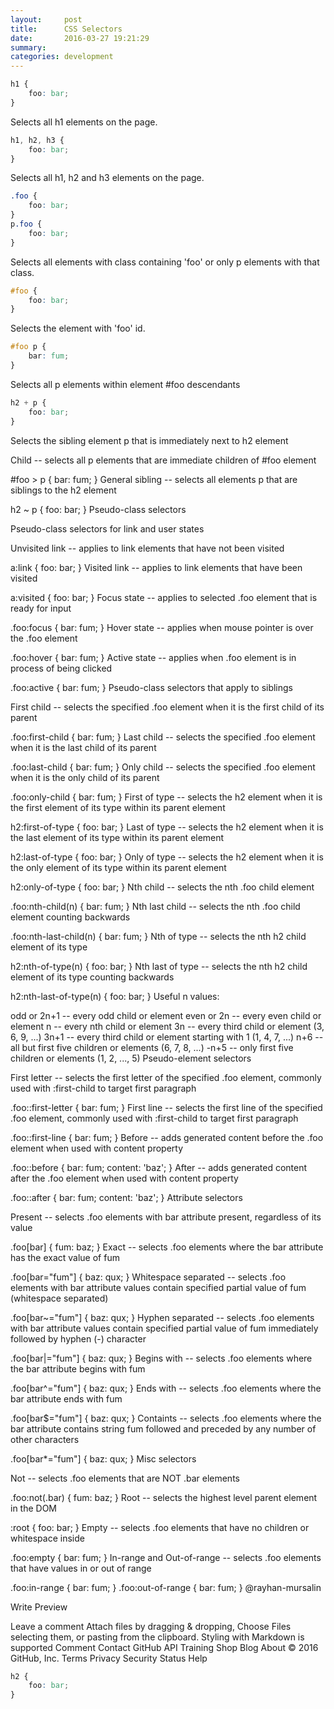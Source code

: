 ```yaml
---
layout:     post
title:      CSS Selectors
date:       2016-03-27 19:21:29
summary:   
categories: development
---
```


```css
h1 {
    foo: bar;
}
```
Selects all h1 elements on the page.

```css
h1, h2, h3 {
    foo: bar;
}
```
Selects all h1, h2 and h3 elements on the page.

```css
.foo {
    foo: bar;
}
p.foo {
    foo: bar;
}
```
Selects all elements with class containing 'foo' or only p elements with that class.

```css
#foo {
    foo: bar;
}
```
Selects the element with 'foo' id.

```css
#foo p {
    bar: fum;
}
```
Selects all p elements within element #foo descendants

```css
h2 + p {
    foo: bar;
}
```
Selects the sibling element p that is immediately next to h2 element


Child -- selects all p elements that are immediate children of #foo element

#foo > p {
    bar: fum;
}
General sibling -- selects all elements p that are siblings to the h2 element

h2 ~ p {
    foo: bar;
}
Pseudo-class selectors

Pseudo-class selectors for link and user states

Unvisited link -- applies to link elements that have not been visited

a:link {
    foo: bar;
}
Visited link -- applies to link elements that have been visited

a:visited {
    foo: bar;
}
Focus state -- applies to selected .foo element that is ready for input

.foo:focus {
    bar: fum;
}
Hover state -- applies when mouse pointer is over the .foo element

.foo:hover {
    bar: fum;
}
Active state -- applies when .foo element is in process of being clicked

.foo:active {
    bar: fum;
}
Pseudo-class selectors that apply to siblings

First child -- selects the specified .foo element when it is the first child of its parent

.foo:first-child {
    bar: fum;
}
Last child -- selects the specified .foo element when it is the last child of its parent

.foo:last-child {
    bar: fum;
}
Only child -- selects the specified .foo element when it is the only child of its parent

.foo:only-child {
    bar: fum;
}
First of type -- selects the h2 element when it is the first element of its type within its parent element

h2:first-of-type {
    foo: bar;
}
Last of type -- selects the h2 element when it is the last element of its type within its parent element

h2:last-of-type {
    foo: bar;
}
Only of type -- selects the h2 element when it is the only element of its type within its parent element

h2:only-of-type {
    foo: bar;
}
Nth child -- selects the nth .foo child element

.foo:nth-child(n) {
    bar: fum;
}
Nth last child -- selects the nth .foo child element counting backwards

.foo:nth-last-child(n) {
    bar: fum;
}
Nth of type -- selects the nth h2 child element of its type

h2:nth-of-type(n) {
    foo: bar;
}
Nth last of type -- selects the nth h2 child element of its type counting backwards

h2:nth-last-of-type(n) {
    foo: bar;
}
Useful n values:

odd or 2n+1 -- every odd child or element
even or 2n -- every even child or element
n -- every nth child or element
3n -- every third child or element (3, 6, 9, ...)
3n+1 -- every third child or element starting with 1 (1, 4, 7, ...)
n+6 -- all but first five children or elements (6, 7, 8, ...)
-n+5 -- only first five children or elements (1, 2, ..., 5)
Pseudo-element selectors

First letter -- selects the first letter of the specified .foo element, commonly used with :first-child to target first paragraph

.foo::first-letter {
    bar: fum;
}
First line -- selects the first line of the specified .foo element, commonly used with :first-child to target first paragraph

.foo::first-line {
    bar: fum;
}
Before -- adds generated content before the .foo element when used with content property

.foo::before {
    bar: fum;
    content: 'baz';
}
After -- adds generated content after the .foo element when used with content property

.foo::after {
    bar: fum;
    content: 'baz';
}
Attribute selectors

Present -- selects .foo elements with bar attribute present, regardless of its value

.foo[bar] {
    fum: baz;
}
Exact -- selects .foo elements where the bar attribute has the exact value of fum

.foo[bar="fum"] {
    baz: qux;
}
Whitespace separated -- selects .foo elements with bar attribute values contain specified partial value of fum (whitespace separated)

.foo[bar~="fum"] {
    baz: qux;
}
Hyphen separated -- selects .foo elements with bar attribute values contain specified partial value of fum immediately followed by hyphen (-) character

.foo[bar|="fum"] {
    baz: qux;
}
Begins with -- selects .foo elements where the bar attribute begins with fum

.foo[bar^="fum"] {
    baz: qux;
}
Ends with -- selects .foo elements where the bar attribute ends with fum

.foo[bar$="fum"] {
    baz: qux;
}
Containts -- selects .foo elements where the bar attribute contains string fum followed and preceded by any number of other characters

.foo[bar*="fum"] {
    baz: qux;
}
Misc selectors

Not -- selects .foo elements that are NOT .bar elements

.foo:not(.bar) {
    fum: baz;
}
Root -- selects the highest level parent element in the DOM

:root {
    foo: bar;
}
Empty -- selects .foo elements that have no children or whitespace inside

.foo:empty {
    bar: fum;
}
In-range and Out-of-range -- selects .foo elements that have values in or out of range

.foo:in-range {
    bar: fum;
}
.foo:out-of-range {
    bar: fum;
}
 @rayhan-mursalin


Write  Preview

Leave a comment
Attach files by dragging & dropping,  Choose Files selecting them, or pasting from the clipboard.
 Styling with Markdown is supported
Comment
Contact GitHub API Training Shop Blog About
© 2016 GitHub, Inc. Terms Privacy Security Status Help

```css
h2 {
    foo: bar;
}
```

